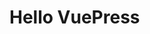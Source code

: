 <!--
 * @Author: your name
 * @Date: 2021-05-21 23:32:04
 * @LastEditTime: 2021-05-21 23:36:50
 * @LastEditors: your name
 * @Description: In User Settings Edit
 * @FilePath: \Blog\docs\README.md
-->
# Hello VuePress
